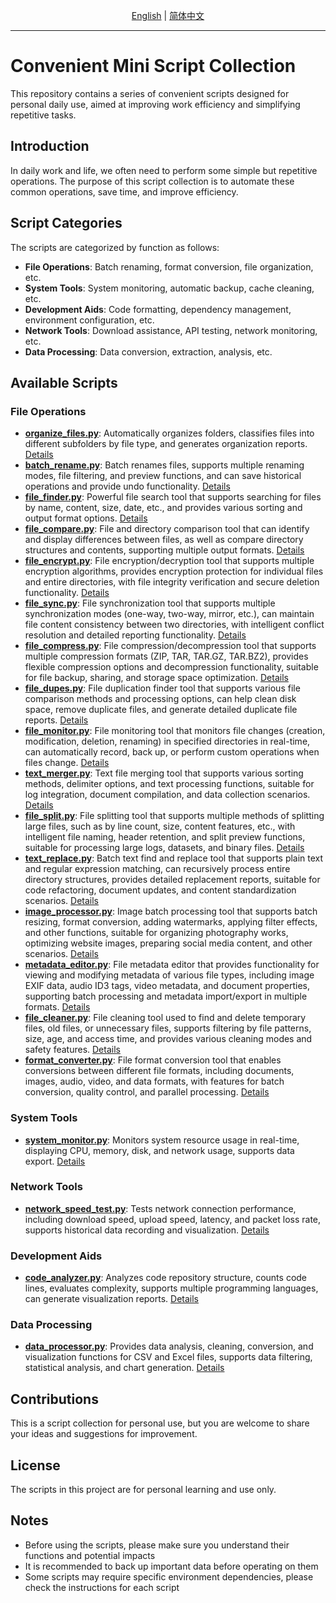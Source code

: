 <p align="center">
  <a href="./README_EN.md">English</a> |
  <a href="./README.md">简体中文</a> 
</p>

----

# Convenient Mini Script Collection

This repository contains a series of convenient scripts designed for personal daily use, aimed at improving work efficiency and simplifying repetitive tasks.

## Introduction

In daily work and life, we often need to perform some simple but repetitive operations. The purpose of this script collection is to automate these common operations, save time, and improve efficiency.

## Script Categories

The scripts are categorized by function as follows:

- **File Operations**: Batch renaming, format conversion, file organization, etc.
- **System Tools**: System monitoring, automatic backup, cache cleaning, etc.
- **Development Aids**: Code formatting, dependency management, environment configuration, etc.
- **Network Tools**: Download assistance, API testing, network monitoring, etc.
- **Data Processing**: Data conversion, extraction, analysis, etc.

## Available Scripts

### File Operations

- **[organize_files.py](file_operations/organize_files.py)**: Automatically organizes folders, classifies files into different subfolders by file type, and generates organization reports. [Details](file_operations/README_EN.md)
- **[batch_rename.py](file_operations/batch_rename.py)**: Batch renames files, supports multiple renaming modes, file filtering, and preview functions, and can save historical operations and provide undo functionality. [Details](file_operations/README_EN.md)
- **[file_finder.py](file_operations/file_finder.py)**: Powerful file search tool that supports searching for files by name, content, size, date, etc., and provides various sorting and output format options. [Details](file_operations/README_EN.md)
- **[file_compare.py](file_operations/file_compare.py)**: File and directory comparison tool that can identify and display differences between files, as well as compare directory structures and contents, supporting multiple output formats. [Details](file_operations/README_EN.md)
- **[file_encrypt.py](file_operations/file_encrypt.py)**: File encryption/decryption tool that supports multiple encryption algorithms, provides encryption protection for individual files and entire directories, with file integrity verification and secure deletion functionality. [Details](file_operations/README_EN.md)
- **[file_sync.py](file_operations/file_sync.py)**: File synchronization tool that supports multiple synchronization modes (one-way, two-way, mirror, etc.), can maintain file content consistency between two directories, with intelligent conflict resolution and detailed reporting functionality. [Details](file_operations/README_EN.md)
- **[file_compress.py](file_operations/file_compress.py)**: File compression/decompression tool that supports multiple compression formats (ZIP, TAR, TAR.GZ, TAR.BZ2), provides flexible compression options and decompression functionality, suitable for file backup, sharing, and storage space optimization. [Details](file_operations/README_EN.md)
- **[file_dupes.py](file_operations/file_dupes.py)**: File duplication finder tool that supports various file comparison methods and processing options, can help clean disk space, remove duplicate files, and generate detailed duplicate file reports. [Details](file_operations/README_EN.md)
- **[file_monitor.py](file_operations/file_monitor.py)**: File monitoring tool that monitors file changes (creation, modification, deletion, renaming) in specified directories in real-time, can automatically record, back up, or perform custom operations when files change. [Details](file_operations/README_EN.md)
- **[text_merger.py](file_operations/text_merger.py)**: Text file merging tool that supports various sorting methods, delimiter options, and text processing functions, suitable for log integration, document compilation, and data collection scenarios. [Details](file_operations/README_EN.md)
- **[file_split.py](file_operations/file_split.py)**: File splitting tool that supports multiple methods of splitting large files, such as by line count, size, content features, etc., with intelligent file naming, header retention, and split preview functions, suitable for processing large logs, datasets, and binary files. [Details](file_operations/README_EN.md)
- **[text_replace.py](file_operations/text_replace.py)**: Batch text find and replace tool that supports plain text and regular expression matching, can recursively process entire directory structures, provides detailed replacement reports, suitable for code refactoring, document updates, and content standardization scenarios. [Details](file_operations/README_EN.md)
- **[image_processor.py](file_operations/image_processor.py)**: Image batch processing tool that supports batch resizing, format conversion, adding watermarks, applying filter effects, and other functions, suitable for organizing photography works, optimizing website images, preparing social media content, and other scenarios. [Details](file_operations/README_EN.md)
- **[metadata_editor.py](file_operations/metadata_editor.py)**: File metadata editor that provides functionality for viewing and modifying metadata of various file types, including image EXIF data, audio ID3 tags, video metadata, and document properties, supporting batch processing and metadata import/export in multiple formats. [Details](file_operations/README_EN.md)
- **[file_cleaner.py](file_operations/file_cleaner.py)**: File cleaning tool used to find and delete temporary files, old files, or unnecessary files, supports filtering by file patterns, size, age, and access time, and provides various cleaning modes and safety features. [Details](file_operations/README_EN.md)
- **[format_converter.py](file_operations/format_converter.py)**: File format conversion tool that enables conversions between different file formats, including documents, images, audio, video, and data formats, with features for batch conversion, quality control, and parallel processing. [Details](file_operations/README_EN.md)

### System Tools

- **[system_monitor.py](system_tools/system_monitor.py)**: Monitors system resource usage in real-time, displaying CPU, memory, disk, and network usage, supports data export. [Details](system_tools/README_EN.md)

### Network Tools

- **[network_speed_test.py](network_tools/network_speed_test.py)**: Tests network connection performance, including download speed, upload speed, latency, and packet loss rate, supports historical data recording and visualization. [Details](network_tools/README_EN.md)

### Development Aids

- **[code_analyzer.py](dev_tools/code_analyzer.py)**: Analyzes code repository structure, counts code lines, evaluates complexity, supports multiple programming languages, can generate visualization reports. [Details](dev_tools/README_EN.md)

### Data Processing

- **[data_processor.py](data_tools/data_processor.py)**: Provides data analysis, cleaning, conversion, and visualization functions for CSV and Excel files, supports data filtering, statistical analysis, and chart generation. [Details](data_tools/README_EN.md)

## Contributions

This is a script collection for personal use, but you are welcome to share your ideas and suggestions for improvement.

## License

The scripts in this project are for personal learning and use only.

## Notes

- Before using the scripts, please make sure you understand their functions and potential impacts
- It is recommended to back up important data before operating on them
- Some scripts may require specific environment dependencies, please check the instructions for each script 